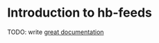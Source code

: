 # Introduction to hb-feeds

TODO: write [great documentation](http://jacobian.org/writing/great-documentation/what-to-write/)

